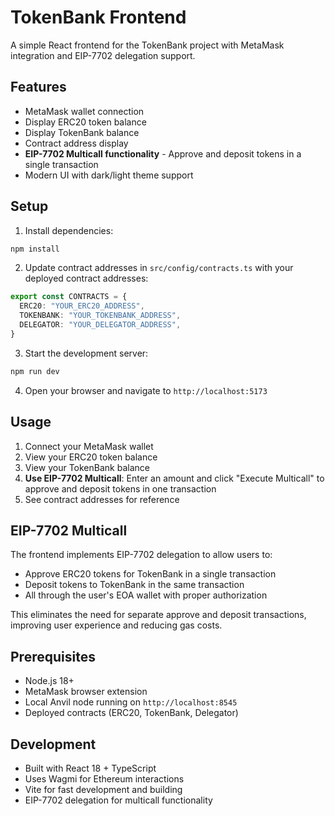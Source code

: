 # TokenBank Frontend

A simple React frontend for the TokenBank project with MetaMask integration and EIP-7702 delegation support.

## Features

- MetaMask wallet connection
- Display ERC20 token balance
- Display TokenBank balance
- Contract address display
- **EIP-7702 Multicall functionality** - Approve and deposit tokens in a single transaction
- Modern UI with dark/light theme support

## Setup

1. Install dependencies:
```bash
npm install
```

2. Update contract addresses in `src/config/contracts.ts` with your deployed contract addresses:
```typescript
export const CONTRACTS = {
  ERC20: "YOUR_ERC20_ADDRESS",
  TOKENBANK: "YOUR_TOKENBANK_ADDRESS",
  DELEGATOR: "YOUR_DELEGATOR_ADDRESS",
}
```

3. Start the development server:
```bash
npm run dev
```

4. Open your browser and navigate to `http://localhost:5173`

## Usage

1. Connect your MetaMask wallet
2. View your ERC20 token balance
3. View your TokenBank balance
4. **Use EIP-7702 Multicall**: Enter an amount and click "Execute Multicall" to approve and deposit tokens in one transaction
5. See contract addresses for reference

## EIP-7702 Multicall

The frontend implements EIP-7702 delegation to allow users to:
- Approve ERC20 tokens for TokenBank in a single transaction
- Deposit tokens to TokenBank in the same transaction
- All through the user's EOA wallet with proper authorization

This eliminates the need for separate approve and deposit transactions, improving user experience and reducing gas costs.

## Prerequisites

- Node.js 18+
- MetaMask browser extension
- Local Anvil node running on `http://localhost:8545`
- Deployed contracts (ERC20, TokenBank, Delegator)

## Development

- Built with React 18 + TypeScript
- Uses Wagmi for Ethereum interactions
- Vite for fast development and building
- EIP-7702 delegation for multicall functionality
